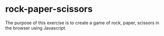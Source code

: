 # rock-paper-scissors
The purpose of this exercise is to create a game of rock, paper, scissors in the browser using Javascript.